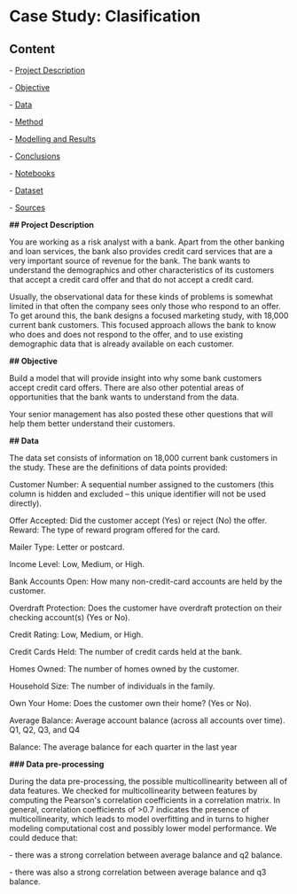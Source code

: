 # Case Study: Clasification



## Content

\- [Project Description](#project-description)

\- [Objective](#Objective)

\- [Data](#data)

\- [Method](#method)

\- [Modelling and Results](#modelling-results)

\- [Conclusions](#conclusions)

\- [Notebooks](#notebooks)

\- [Dataset](#dataset)

\- [Sources](#sources)



**## Project Description**

You are working as a risk analyst with a bank. Apart from the other banking and loan services, the bank also provides credit card services that are a very important source of revenue for the bank. The bank wants to understand the demographics and other characteristics of its customers that accept a credit card offer and that do not accept a credit card.



Usually, the observational data for these kinds of problems is somewhat limited in that often the company sees only those who respond to an offer. To get around this, the bank designs a focused marketing study, with 18,000 current bank customers. This focused approach allows the bank to know who does and does not respond to the offer, and to use existing demographic data that is already available on each customer.



**## Objective**

Build a model that will provide insight into why some bank customers accept credit card offers. There are also other potential areas of opportunities that the bank wants to understand from the data.

Your senior management has also posted these other questions that will help them better understand their customers.



**## Data**

The data set consists of information on 18,000 current bank customers in the study. These are the definitions of data points provided:



Customer Number: A sequential number assigned to the customers (this column is hidden and excluded – this unique identifier will not be used directly).

Offer Accepted: Did the customer accept (Yes) or reject (No) the offer. Reward: The type of reward program offered for the card.

Mailer Type: Letter or postcard.

Income Level: Low, Medium, or High.

Bank Accounts Open: How many non-credit-card accounts are held by the customer.

Overdraft Protection: Does the customer have overdraft protection on their checking account(s) (Yes or No).

Credit Rating: Low, Medium, or High.

Credit Cards Held: The number of credit cards held at the bank.

Homes Owned: The number of homes owned by the customer.

Household Size: The number of individuals in the family.

Own Your Home: Does the customer own their home? (Yes or No).

Average Balance: Average account balance (across all accounts over time). Q1, Q2, Q3, and Q4

Balance: The average balance for each quarter in the last year



**### Data pre-processing**



During the data pre-processing, the possible multicollinearity between all of data features. We checked for multicollinearity between features by computing the Pearson's correlation coefficients in a correlation matrix. In general, correlation coefficients of >0.7 indicates the presence of multicollinearity, which leads to model overfitting and in turns to higher modeling computational cost and possibly lower model performance. We could deduce that:

\- there was a strong correlation between average balance and q2 balance. 

\- there was also a strong correlation between average balance and q3 balance.
